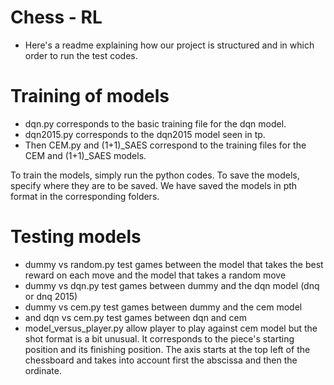 # Chess - RL

 - Here's a readme explaining how our project is structured and in which order to run the test codes.

 # Training of models

 - dqn.py corresponds to the basic training file for the dqn model. 
 - dqn2015.py corresponds to the dqn2015 model seen in tp. 
 - Then CEM.py and (1+1)_SAES correspond to the training files for the CEM and (1+1)_SAES models. 
 
 To train the models, simply run the python codes. To save the models, specify where they are to be saved. We have saved the models in pth format in the corresponding folders.

# Testing models

 - dummy vs random.py test games between the model that takes the best reward on each move and the model that takes a random move
 - dummy vs dqn.py test games between dummy and the dqn model (dnq or dnq 2015)
 - dummy vs cem.py test games between dummy and the cem model 
 - and dqn vs cem.py test games between dqn and  cem  
 - model_versus_player.py allow player to play against cem model but the shot format is a bit unusual. It corresponds to the piece's starting position and its finishing position. The axis starts at the top left of the chessboard and takes into account first the abscissa and then the ordinate. 
